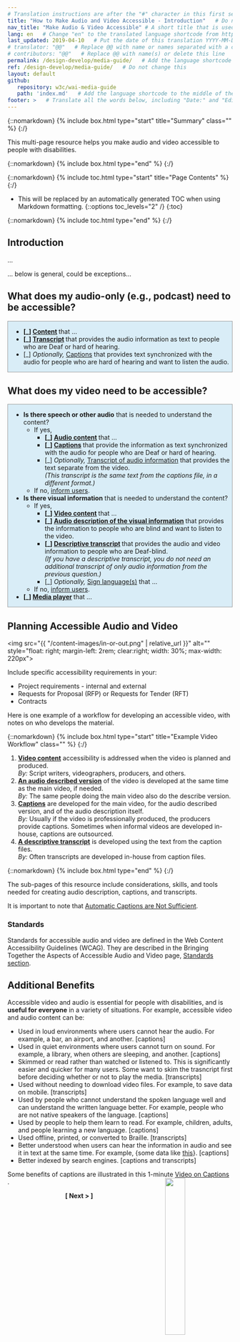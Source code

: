 ```yaml
---
# Translation instructions are after the "#" character in this first section. They are comments that do not show up in the web page. You do not need to translate the instructions after #.
title: "How to Make Audio and Video Accessible - Introduction"   # Do not translate "title:". Do translate the text after "title:".
nav_title: "Make Audio & Video Accessible" # A short title that is used in the navigation
lang: en   # Change "en" to the translated language shortcode from https://www.iana.org/assignments/language-subtag-registry/language-subtag-registry
last_updated: 2019-04-10   # Put the date of this translation YYYY-MM-DD (with month in the middle)
# translator: "@@"   # Replace @@ with name or names separated with a comma
# contributors: "@@"   # Replace @@ with name(s) or delete this line
permalink: /design-develop/media-guide/   # Add the language shortcode to the end; for example /fundamentals/accessibility-intro/fr
ref: /design-develop/media-guide/   # Do not change this
layout: default
github:
   repository: w3c/wai-media-guide
   path: 'index.md'   # Add the language shortcode to the middle of the filename, for example index.fr.md
footer: >   # Translate all the words below, including "Date:" and "Editor:". 
---
```


{::nomarkdown}
{% include box.html type="start" title="Summary" class="" %}
{:/}

This multi-page resource helps you make audio and video accessible to people with disabilities.

{::nomarkdown}
{% include box.html type="end" %}
{:/}

{::nomarkdown}
{% include toc.html type="start" title="Page Contents" %}
{:/}

- This will be replaced by an automatically generated TOC when using Markdown formatting.
{::options toc_levels="2" /}
{:toc}

{::nomarkdown}
{% include toc.html type="end" %}
{:/}

## Introduction

...

... below is general, could be exceptions...

## What does my audio-only (e.g., podcast) need to be accessible?

<div id="tree-a" style="background:#D9EDF7; border: solid 1px #999; padding-left: 11px; padding-right: 5px;">
<ul>
  <li><strong>[_] <a href="@@">Content</a> </strong>that ...</li>   
  <li><strong>[_] <a href="@@">Transcript</a> </strong>that provides the audio information as text to people who are Deaf or hard of hearing.</li>
  <li>[_] <em>Optionally,</em> <a href="@@">Captions</a> that provides text synchronized with the audio for people who are hard of hearing and want to listen the audio.</li>
</ul>
</div>

## What does my video need to be accessible?

<div id="tree-b" style="background:#D9EDF7; border: solid 1px #999; padding-left: 11px; padding-right: 5px;">
<ul>
  <li><strong>Is there speech or other audio</strong> that is needed to understand the content?
    <ul>
      <li>If yes,
        <ul>
          <li><strong>[_] <a href="@@">Audio content</a> </strong>that ...</li>  
          <li><strong>[_] <a href="@@">Captions</a> </strong>that provide the information as text synchronized with the audio for people who are Deaf or hard of hearing.</li>
          <li>[_] <em>Optionally,</em> <a href="@@">Transcript of audio information</a> that provides the text separate from the video.<br><em>(This transcript is the same text from the captions file, in a different format.)</em></li>
        </ul>
      </li>
      <li>If no, <a href="@@">inform users</a>.</li>
    </ul>
  </li>
  <li><strong>Is there visual information</strong> that is needed to understand the content?
    <ul>
      <li>If yes,
        <ul>
          <li><strong>[_] <a href="@@">Video content</a> </strong>that ...</li>  
          <li><strong>[_] <a href="@@">Audio description of the visual information</a> </strong>that provides the information to people who are blind and want to listen to the video.</li>
          <li><strong>[_] <a href="@@">Descriptive transcript</a> </strong>that provides the audio and video information to people who are Deaf-blind.<br><em>(If you have a descriptive transcript, you do not need an additional transcript of only audio information from the previous question.)</em></li>
          <li>[_] <em>Optionally,</em> <a href="@@">Sign language(s)</a> that ...</li>  
        </ul>
      </li>
      <li>If no, <a href="@@">inform users</a>.</li>
    </ul>
  </li>
   <li><strong>[_] <a href="@@">Media player</a> </strong>that ...</li>
</ul>
</div>

## Planning Accessible Audio and Video

<img src="{{ "/content-images/in-or-out.png" | relative_url }}" alt="" style="float: right; margin-left: 2rem; clear:right; width: 30%; max-width: 220px">

Include specific accessibility requirements in your:
* Project requirements - internal and external
* Requests for Proposal (RFP) or Requests for Tender (RFT)
* Contracts

Here is one example of a workflow for developing an accessible video, with notes on who develops the material.

{::nomarkdown}
{% include box.html type="start" title="Example Video Workflow" class="" %}
{:/}

1. **[Video content](@@)** accessibility is addressed when the video is planned and produced.<br>_By:_ Script writers, videographers, producers, and others.
2. **[An audio described version](@@)** of the video is developed at the same time as the main video, if needed.<br>_By:_ The same people doing the main video also do the describe version.
3. **[Captions](@@)** are developed for the main video, for the audio described version, and of the audio description itself.<br>_By:_ Usually if the video is professionally produced, the producers provide captions. Sometimes when informal videos are developed in-house, captions are outsourced.
4. **[A descriptive transcript](@@)** is developed using the text from the caption files.<br>_By:_ Often transcripts are developed in-house from caption files.

{::nomarkdown}
{% include box.html type="end" %}
{:/}

The sub-pages of this resource include considerations, skills, and tools needed for creating audio description, captions, and transcripts.

It is important to note that <a href="@@">Automatic Captions are Not Sufficient</a>.

### Standards

Standards for accessible audio and video are defined in the Web Content Accessibility Guidelines (WCAG). They are described in the Bringing Together the Aspects of Accessible Audio and Video page, [Standards section](@@).

## Additional Benefits

<p>Accessible video and audio is essential for people with disabilities, and is <strong>useful for everyone</strong> in a variety of situations. For example, accessible video and audio content can be:</p>
<ul>
  <li>Used in loud environments where users cannot hear the audio. For example, a bar, an airport, and another. [captions]</li>
  <li>Used in quiet environments where users cannot turn on sound. For example, a library, when others are sleeping, and another. [captions]</li>
  <li>Skimmed or read rather than watched or listened to. This is significantly easier and quicker for many users. Some want to skim the trasncript first before deciding whether or not to play the media. [transcripts]</li>
  <li>Used without needing to download video files. For example, to save data on mobile. [transcripts]</li>
  <li>Used by people who cannot understand the spoken language well and can understand the written language better. For example, people who are not native speakers of the language. [captions]</li>
  <li>Used by people to help them learn to read. For example, children, adults, and people learning a new language. [captions]</li>
  <li>Used offline, printed, or converted to Braille. [transcripts]</li>
  <li>Better understood when users can hear the information in audio and see it in text at the same time. For example, {some data like <a href="https://www.3playmedia.com/2019/02/21/8-benefits-of-transcribing-captioning-videos/">this</a>}. [captions]</li>
  <li>Better indexed by search engines. [captions and transcripts]</li>
</ul>
<p>Some benefits of captions are illustrated in this 1-minute <a href="https://www.w3.org/WAI/perspective-videos/captions/">Video on  Captions <img src="{{ "/content-images/captions-video-still.jpg" | relative_url }}" alt="" style="float: right; margin-left: 2rem; clear:right; width: 30%; max-width: 220px">
</a>.</p>

<p style="text-align:center"><strong>[ Next > ]</strong></p>
